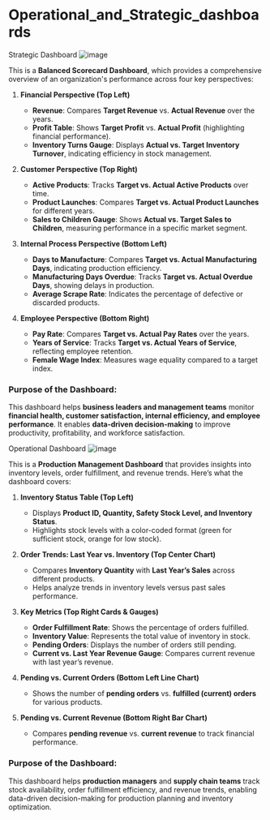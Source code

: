 # Operational_and_Strategic_dashboards

Strategic Dashboard
![image](https://github.com/user-attachments/assets/c5604f7f-bcec-4526-b4e4-e9b61e8f091a)

This is a **Balanced Scorecard Dashboard**, which provides a comprehensive overview of an organization's performance across four key perspectives:

1. **Financial Perspective (Top Left)**  
   - **Revenue**: Compares **Target Revenue** vs. **Actual Revenue** over the years.  
   - **Profit Table**: Shows **Target Profit** vs. **Actual Profit** (highlighting financial performance).  
   - **Inventory Turns Gauge**: Displays **Actual vs. Target Inventory Turnover**, indicating efficiency in stock management.

2. **Customer Perspective (Top Right)**  
   - **Active Products**: Tracks **Target vs. Actual Active Products** over time.  
   - **Product Launches**: Compares **Target vs. Actual Product Launches** for different years.  
   - **Sales to Children Gauge**: Shows **Actual vs. Target Sales to Children**, measuring performance in a specific market segment.

3. **Internal Process Perspective (Bottom Left)**  
   - **Days to Manufacture**: Compares **Target vs. Actual Manufacturing Days**, indicating production efficiency.  
   - **Manufacturing Days Overdue**: Tracks **Target vs. Actual Overdue Days**, showing delays in production.  
   - **Average Scrape Rate**: Indicates the percentage of defective or discarded products.

4. **Employee Perspective (Bottom Right)**  
   - **Pay Rate**: Compares **Target vs. Actual Pay Rates** over the years.  
   - **Years of Service**: Tracks **Target vs. Actual Years of Service**, reflecting employee retention.  
   - **Female Wage Index**: Measures wage equality compared to a target index.

### **Purpose of the Dashboard**:
This dashboard helps **business leaders and management teams** monitor **financial health, customer satisfaction, internal efficiency, and employee performance**. It enables **data-driven decision-making** to improve productivity, profitability, and workforce satisfaction.

Operational Dashboard
![image](https://github.com/user-attachments/assets/8793b47c-ee7c-46ae-89fa-a6d46ee6c52a)

This is a **Production Management Dashboard** that provides insights into inventory levels, order fulfillment, and revenue trends. Here’s what the dashboard covers:

1. **Inventory Status Table (Top Left)**  
   - Displays **Product ID, Quantity, Safety Stock Level, and Inventory Status**.
   - Highlights stock levels with a color-coded format (green for sufficient stock, orange for low stock).

2. **Order Trends: Last Year vs. Inventory (Top Center Chart)**  
   - Compares **Inventory Quantity** with **Last Year’s Sales** across different products.
   - Helps analyze trends in inventory levels versus past sales performance.

3. **Key Metrics (Top Right Cards & Gauges)**  
   - **Order Fulfillment Rate**: Shows the percentage of orders fulfilled.
   - **Inventory Value**: Represents the total value of inventory in stock.
   - **Pending Orders**: Displays the number of orders still pending.
   - **Current vs. Last Year Revenue Gauge**: Compares current revenue with last year’s revenue.

4. **Pending vs. Current Orders (Bottom Left Line Chart)**  
   - Shows the number of **pending orders** vs. **fulfilled (current) orders** for various products.

5. **Pending vs. Current Revenue (Bottom Right Bar Chart)**  
   - Compares **pending revenue** vs. **current revenue** to track financial performance.

### Purpose of the Dashboard:
This dashboard helps **production managers** and **supply chain teams** track stock availability, order fulfillment efficiency, and revenue trends, enabling data-driven decision-making for production planning and inventory optimization.
